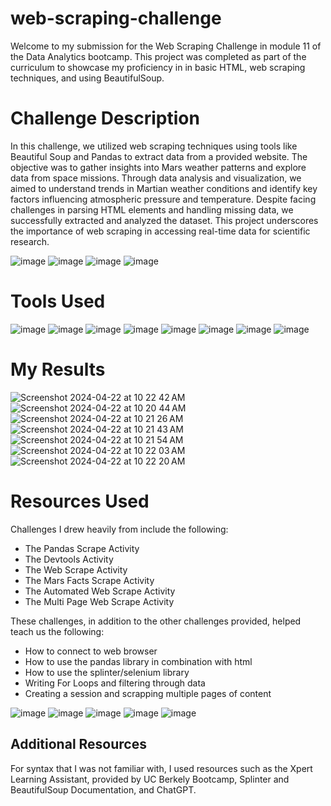 # web-scraping-challenge


Welcome to my submission for the Web Scraping Challenge in module 11 of the Data Analytics bootcamp. This project was completed as part of the curriculum to showcase my proficiency in in basic HTML, web scraping techniques, and using BeautifulSoup.


# Challenge Description
In this challenge, we utilized web scraping techniques using tools like Beautiful Soup and Pandas to extract data from a provided website. The objective was to gather insights into Mars weather patterns and explore data from space missions. Through data analysis and visualization, we aimed to understand trends in Martian weather conditions and identify key factors influencing atmospheric pressure and temperature. Despite facing challenges in parsing HTML elements and handling missing data, we successfully extracted and analyzed the dataset. This project underscores the importance of web scraping in accessing real-time data for scientific research. 

![image](https://github.com/erinengle2024/web-scraping-challenge/assets/158017994/e3d3cae9-a1d1-44cd-87b2-5a749686ae74)
![image](https://github.com/erinengle2024/web-scraping-challenge/assets/158017994/2fbbfa73-36f1-49a7-9e8c-7a7012ceb945)
![image](https://github.com/erinengle2024/web-scraping-challenge/assets/158017994/243eda73-a36f-43b2-ab3d-15bb3e77ac68)
![image](https://github.com/erinengle2024/web-scraping-challenge/assets/158017994/a6bafd57-e146-4c00-98dd-68373a495af8)







# Tools Used

![image](https://github.com/erinengle2024/python-challenge/assets/158017994/af2a5777-dbe6-4ba7-9bc5-70c93b2354da)
![image](https://github.com/erinengle2024/web-scraping-challenge/assets/158017994/afb2a124-27eb-4ddb-ad3a-2694b645c7f1)
![image](https://github.com/erinengle2024/web-scraping-challenge/assets/158017994/51f91ce4-e15e-4707-969b-81a9bbf1f83c)
![image](https://github.com/erinengle2024/web-scraping-challenge/assets/158017994/198f1ba5-fe99-4466-af25-9b7497bec1fc)
![image](https://github.com/erinengle2024/web-scraping-challenge/assets/158017994/caee63b7-f3c7-4d9f-978f-e4b574df3b5e)
![image](https://github.com/erinengle2024/web-scraping-challenge/assets/158017994/336e3dcb-432a-46fb-a58f-30c61a736374)
![image](https://github.com/erinengle2024/web-scraping-challenge/assets/158017994/06c45e70-1af8-4afb-aad8-49c7de62ac4b)
 ![image](https://github.com/erinengle2024/python-challenge/assets/158017994/049eecce-046b-476a-bbab-c1f031a24fff)







  
  # My Results
![Screenshot 2024-04-22 at 10 22 42 AM](https://github.com/erinengle2024/web-scraping-challenge/assets/158017994/1c7c51d4-1b31-4376-b784-bc32e9c423ac)
![Screenshot 2024-04-22 at 10 20 44 AM](https://github.com/erinengle2024/web-scraping-challenge/assets/158017994/272fdc55-cc79-4149-b402-b8038eff2f2c)
![Screenshot 2024-04-22 at 10 21 26 AM](https://github.com/erinengle2024/web-scraping-challenge/assets/158017994/821e8a46-8a23-49f2-ad5d-78da5dc4785b)
![Screenshot 2024-04-22 at 10 21 43 AM](https://github.com/erinengle2024/web-scraping-challenge/assets/158017994/947339f1-ffc8-49c6-b202-bc261dabca0c)
![Screenshot 2024-04-22 at 10 21 54 AM](https://github.com/erinengle2024/web-scraping-challenge/assets/158017994/4e6ed0b7-e080-431c-b13a-f493e2b4499c)
![Screenshot 2024-04-22 at 10 22 03 AM](https://github.com/erinengle2024/web-scraping-challenge/assets/158017994/0a0836c7-87e9-4f40-87d9-b8f0a46e6d6d)
![Screenshot 2024-04-22 at 10 22 20 AM](https://github.com/erinengle2024/web-scraping-challenge/assets/158017994/783d1b11-3e7f-4a3f-98f4-c0d9054c0f74)





# Resources Used

Challenges I drew heavily from include the following:
 - The Pandas Scrape Activity
 - The Devtools Activity
 - The Web Scrape Activity
 - The Mars Facts Scrape Activity
 - The Automated Web Scrape Activity
 - The Multi Page Web Scrape Activity


These challenges, in addition to the other challenges provided, helped teach us the following:
- How to connect to web browser
- How to use the pandas library in combination with html
- How to use the splinter/selenium library
- Writing For Loops and filtering through data
- Creating a session and scrapping multiple pages of content

 
![image](https://github.com/erinengle2024/web-scraping-challenge/assets/158017994/3ad92922-297d-4f1c-bfba-45e0a96756ad)
![image](https://github.com/erinengle2024/web-scraping-challenge/assets/158017994/c973213b-425e-4512-ab1c-8e9f86798ffc)
![image](https://github.com/erinengle2024/web-scraping-challenge/assets/158017994/dc2a6a03-bbea-4ff3-89ec-aa2b7f2d35b9)
![image](https://github.com/erinengle2024/web-scraping-challenge/assets/158017994/2b0cdd5b-df71-4141-a56c-85b40c8c8a7a)
![image](https://github.com/erinengle2024/web-scraping-challenge/assets/158017994/f741a57e-b926-4c39-b23e-f3f30161d67d)





 ## Additional Resources
For syntax that I was not familiar with, I used resources such as the Xpert Learning Assistant, provided by UC Berkely Bootcamp, Splinter and BeautifulSoup Documentation, and ChatGPT.  
